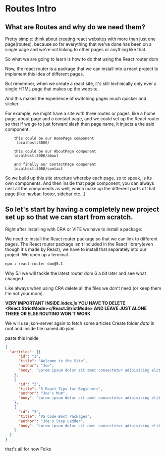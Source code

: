 # Routes Intro

## What are Routes and why do we need them?

Pretty simple: 
think about creating react websites with more than just one page(routes), because so far everything that we've done has been on a single page and we're not linking to other pages or anything like that.

So what we are going to learn is how to do that using the React router dom

Now, the react router is a package that we can install into a react project to implement this idea of different pages.

But remember, when we create a react site, it's still technically only ever a single HTML page that makes up the website.

And this makes the experience of switching pages much quicker and slicker.

For example, we might have a site with three routes or pages, like a home page, about page and a contact page, and we could set up the React router so that if we go to just forward slash then page name, it injects a the said component.

```
    this could be our HomePage component
     localhost:3000/
    
    this could be our AboutPage component
    localhost:3000/about

    and finally our ContactPage component
    localhost:3000/contact
```

So we build up this site structure whereby each page, so to speak, is its own components. And then inside that page component, you can always nest all the components as well, which make up the different parts of that page.(like navbar, footer, sidebar etc...)

## So let's start by having a completely new project set up so that we can start from scratch.

Right after installing with CRA or VITE we have to install a package:

We need to install the React router package so that we can link to different pages.
The React router package isn't included in the React library(even though it's made by React), we have to install that separately into our project.
We open up a terminal.
```bash
npm i react-router-dom@5.1
```
Why 5.1 we will tackle the latest router dom 6 a bit later and see what changed

Like always when using CRA delete all the files we don't need (or keep them I'm not your mom).

**VERY IMPORTANT INSIDE _index.js_ YOU HAVE TO DELETE <React.StrictMode></React.StrictMode> AND LEAVE JUST <APP/> ALONE THERE OR ELSE ROUTING WON'T WORK**

We will use json-server again to fetch some articles
Create folder _data_ in root and inside file named _db.json_

paste this inside

```json
{
  "articles": [{
      "id": "1",
      "title": "Welcome to the Site",
      "author": "Joe",
      "body": "Lorem ipsum dolor sit amet consectetur adipisicing elit. Nisi, ullam eos dignissimos aperiam rerum qui suscipit cum nobis, totam ea tenetur perferendis praesentium corporis possimus ducimus et minima voluptatum. Numquam mollitia culpa consectetur unde illum est aut dicta eligendi vero molestias impedit sint, maiores saepe voluptas necessitatibus excepturi ducimus repudiandae, non quidem nobis veritatis! Libero neque, cumque illo est corrupti eaque recusandae ipsum, ut debitis vitae molestias deleniti voluptates distinctio sapiente autem. Tempore aperiam minima sit atque, tempora doloribus blanditiis id ipsum. Distinctio quos nisi, totam sunt ex voluptatum? Neque alias laborum ipsum doloremque fuga earum in autem. Hic alias omnis facilis facere eum assumenda deleniti ad, maiores laudantium temporibus odio non, molestiae dolorum! Quo mollitia ex sapiente maiores excepturi?"
    },
    {
      "id": "2",
      "title": "5 React Tips for Beginners",
      "author": "Joe's Mum",
      "body": "Lorem ipsum dolor sit amet consectetur adipisicing elit. Nisi, ullam eos dignissimos aperiam rerum qui suscipit cum nobis, totam ea tenetur perferendis praesentium corporis possimus ducimus et minima voluptatum. Numquam mollitia culpa consectetur unde illum est aut dicta eligendi vero molestias impedit sint, maiores saepe voluptas necessitatibus excepturi ducimus repudiandae, non quidem nobis veritatis! Libero neque, cumque illo est corrupti eaque recusandae ipsum, ut debitis vitae molestias deleniti voluptates distinctio sapiente autem. Tempore aperiam minima sit atque, tempora doloribus blanditiis id ipsum. Distinctio quos nisi, totam sunt ex voluptatum? Neque alias laborum ipsum doloremque fuga earum in autem. Hic alias omnis facilis facere eum assumenda deleniti ad, maiores laudantium temporibus odio non, molestiae dolorum! Quo mollitia ex sapiente maiores excepturi?"
    },
    {
      "id": "3",
      "title": "VS Code Best Packages",
      "author": "Joe's Step Ladder",
      "body": "Lorem ipsum dolor sit amet consectetur adipisicing elit. Nisi, ullam eos dignissimos aperiam rerum qui suscipit cum nobis, totam ea tenetur perferendis praesentium corporis possimus ducimus et minima voluptatum. Numquam mollitia culpa consectetur unde illum est aut dicta eligendi vero molestias impedit sint, maiores saepe voluptas necessitatibus excepturi ducimus repudiandae, non quidem nobis veritatis! Libero neque, cumque illo est corrupti eaque recusandae ipsum, ut debitis vitae molestias deleniti voluptates distinctio sapiente autem. Tempore aperiam minima sit atque, tempora doloribus blanditiis id ipsum. Distinctio quos nisi, totam sunt ex voluptatum? Neque alias laborum ipsum doloremque fuga earum in autem. Hic alias omnis facilis facere eum assumenda deleniti ad, maiores laudantium temporibus odio non, molestiae dolorum! Quo mollitia ex sapiente maiores excepturi?"
    }
  ]
}
```

that's all for now Folks